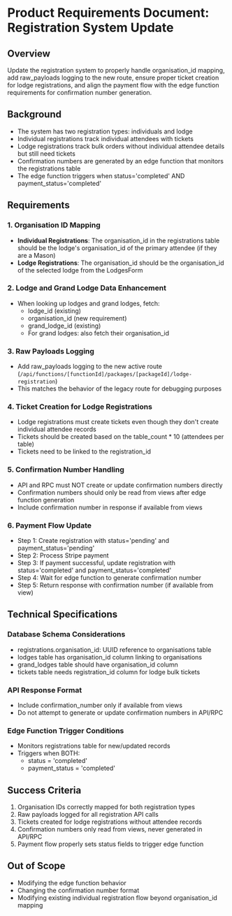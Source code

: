 # Product Requirements Document: Registration System Update

## Overview
Update the registration system to properly handle organisation_id mapping, add raw_payloads logging to the new route, ensure proper ticket creation for lodge registrations, and align the payment flow with the edge function requirements for confirmation number generation.

## Background
- The system has two registration types: individuals and lodge
- Individual registrations track individual attendees with tickets
- Lodge registrations track bulk orders without individual attendee details but still need tickets
- Confirmation numbers are generated by an edge function that monitors the registrations table
- The edge function triggers when status='completed' AND payment_status='completed'

## Requirements

### 1. Organisation ID Mapping
- **Individual Registrations**: The organisation_id in the registrations table should be the lodge's organisation_id of the primary attendee (if they are a Mason)
- **Lodge Registrations**: The organisation_id should be the organisation_id of the selected lodge from the LodgesForm

### 2. Lodge and Grand Lodge Data Enhancement
- When looking up lodges and grand lodges, fetch:
  - lodge_id (existing)
  - organisation_id (new requirement)
  - grand_lodge_id (existing)
  - For grand lodges: also fetch their organisation_id

### 3. Raw Payloads Logging
- Add raw_payloads logging to the new active route (`/api/functions/[functionId]/packages/[packageId]/lodge-registration`)
- This matches the behavior of the legacy route for debugging purposes

### 4. Ticket Creation for Lodge Registrations
- Lodge registrations must create tickets even though they don't create individual attendee records
- Tickets should be created based on the table_count * 10 (attendees per table)
- Tickets need to be linked to the registration_id

### 5. Confirmation Number Handling
- API and RPC must NOT create or update confirmation numbers directly
- Confirmation numbers should only be read from views after edge function generation
- Include confirmation number in response if available from views

### 6. Payment Flow Update
- Step 1: Create registration with status='pending' and payment_status='pending'
- Step 2: Process Stripe payment
- Step 3: If payment successful, update registration with status='completed' and payment_status='completed'
- Step 4: Wait for edge function to generate confirmation number
- Step 5: Return response with confirmation number (if available from view)

## Technical Specifications

### Database Schema Considerations
- registrations.organisation_id: UUID reference to organisations table
- lodges table has organisation_id column linking to organisations
- grand_lodges table should have organisation_id column
- tickets table needs registration_id column for lodge bulk tickets

### API Response Format
- Include confirmation_number only if available from views
- Do not attempt to generate or update confirmation numbers in API/RPC

### Edge Function Trigger Conditions
- Monitors registrations table for new/updated records
- Triggers when BOTH:
  - status = 'completed'
  - payment_status = 'completed'

## Success Criteria
1. Organisation IDs correctly mapped for both registration types
2. Raw payloads logged for all registration API calls
3. Tickets created for lodge registrations without attendee records
4. Confirmation numbers only read from views, never generated in API/RPC
5. Payment flow properly sets status fields to trigger edge function

## Out of Scope
- Modifying the edge function behavior
- Changing the confirmation number format
- Modifying existing individual registration flow beyond organisation_id mapping